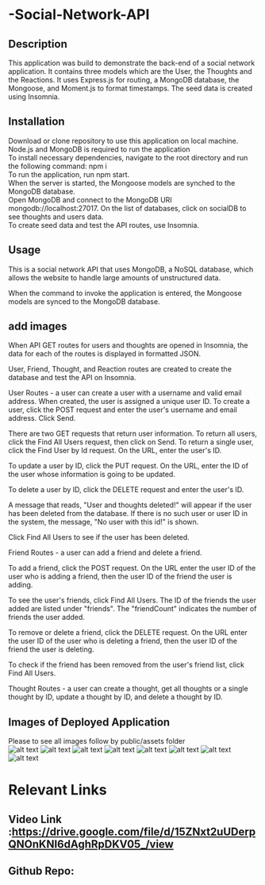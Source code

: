 # -Social-Network-API

## Description
This application was build to demonstrate the back-end of a social network application. It contains three models which are the User, the Thoughts and the Reactions.
 It uses Express.js for routing, a MongoDB database, the Mongoose, and Moment.js to format timestamps. The seed data is created using Insomnia.
 ## Installation
Download or clone repository to use this application on local machine.<br>
Node.js and MongoDB is required to run the application<br>
To install necessary dependencies, navigate to the root directory and run the following command: npm i<br>
To run the application, run npm start.<br>
When the server is started, the Mongoose models are synched to the MongoDB database.<br>
Open MongoDB and connect to the MongoDB URI mongodb://localhost:27017. On the list of databases, click on socialDB to see thoughts and users data.<br>
To create seed data and test the API routes, use Insomnia.<br>
  ## Usage
This is a social network API that uses MongoDB, a NoSQL database, which allows the website to handle large amounts of unstructured data.

When the command to invoke the application is entered, the Mongoose models are synced to the MongoDB database.
## add images
When API GET routes for users and thoughts are opened in Insomnia, the data for each of the routes is displayed in formatted JSON.

User, Friend, Thought, and Reaction routes are created to create the database and test the API on Insomnia.

User Routes - a user can create a user with a username and valid email address. When created, the user is assigned a unique user ID.
To create a user, click the POST request and enter the user's username and email address. Click Send.

There are two GET requests that return user information. To return all users, click the Find All Users request, then click on Send. To return a single user, click the Find User by Id request. On the URL, enter the user's ID.

To update a user by ID, click the PUT request. On the URL, enter the ID of the user whose information is going to be updated.

To delete a user by ID, click the DELETE request and enter the user's ID.

A message that reads, "User and thoughts deleted!" will appear if the user has been deleted from the database. If there is no such user or user ID in the system, the message, "No user with this id!" is shown.

Click Find All Users to see if the user has been deleted.

Friend Routes - a user can add a friend and delete a friend.

To add a friend, click the POST request. On the URL enter the user ID of the user who is adding a friend, then the user ID of the friend the user is adding. 

To see the user's friends, click Find All Users. The ID of the friends the user added are listed under "friends". The "friendCount" indicates the number of friends the user added.

To remove or delete a friend, click the DELETE request. On the URL enter the user ID of the user who is deleting a friend, then the user ID of the friend the user is deleting.

To check if the friend has been removed from the user's friend list, click Find All Users.

Thought Routes - a user can create a thought, get all thoughts or a single thought by ID, update a thought by ID, and delete a thought by ID.


## Images of Deployed Application<br>
Please  to see all images follow by public/assets folder<br>
![alt text](public/assets/Screenshot_20230301_110757.png)
![alt text](public/assets/Screenshot_20230301_110826.png)
![alt text](public/assets/Screenshot_20230301_110851.png)
![alt text](public/assets/Screenshot_20230301_114214.png)
![alt text](public/assets/Screenshot_20230301_114232.png)
![alt text](public/assets/Screenshot_20230301_114250.png)
![alt text](public/assets/Screenshot_20230301_114309.png)
![alt text](public/assets/Screenshot_20230301_114321.png)


# Relevant Links
## Video Link :https://drive.google.com/file/d/15ZNxt2uUDerpQNOnKNI6dAghRpDKV05_/view
## Github Repo:
